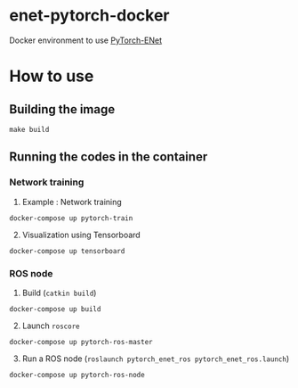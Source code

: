 # enet-pytorch-docker
Docker environment to use [PyTorch-ENet](https://github.com/davidtvs/PyTorch-ENet)

# How to use
## Building the image
```
make build
```

## Running the codes in the container
### Network training
1. Example : Network training
```
docker-compose up pytorch-train
```
2. Visualization using Tensorboard
```
docker-compose up tensorboard  
```

### ROS node
1. Build (`catkin build`)
```
docker-compose up build
```
2. Launch `roscore`
```
docker-compose up pytorch-ros-master
```
3. Run a ROS node (`roslaunch pytorch_enet_ros pytorch_enet_ros.launch`)
```
docker-compose up pytorch-ros-node
```
